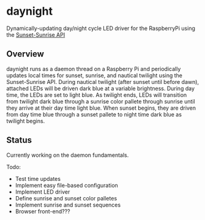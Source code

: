 # daynight
Dynamically-updating day/night cycle LED driver for the RaspberryPi using the [Sunset-Sunrise API](http://sunrise-sunset.org/api)

## Overview
daynight runs as a daemon thread on a Raspberry Pi and periodically updates local times for sunset, sunrise, and nautical twilight using the Sunset-Sunrise API.
During nautical twilight (after sunset until before dawn), attached LEDs will be driven dark blue at a variable brightness.
During day time, the LEDs are set to light blue.
As twilight ends, LEDs will transition from twilight dark blue through a sunrise color pallete through sunrise until they arrive at their day time light blue.
When sunset begins, they are driven from day time blue through a sunset pallete to night time dark blue as twilight begins.

## Status
Currently working on the daemon fundamentals.

Todo:
- Test time updates
- Implement easy file-based configuration
- Implement LED driver
- Define sunrise and sunset color palletes
- Implement sunrise and sunset sequences
- Browser front-end???
